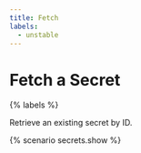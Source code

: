 ```yaml
---
title: Fetch
labels:
  - unstable
---
```


# Fetch a Secret

{% labels %}

Retrieve an existing secret by ID.

{% scenario secrets.show %}
